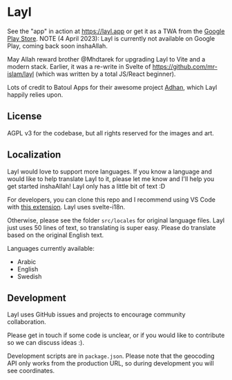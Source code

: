 # Layl

See the "app" in action at https://layl.app or get it as a TWA from the [Google Play Store](https://play.google.com/store/apps/details?id=com.navedislam.layl). NOTE (4 April 2023): Layl is currently not available on Google Play, coming back soon inshaAllah.

May Allah reward brother @Mhdtarek for upgrading Layl to Vite and a modern stack. Earlier, it was a re-write in Svelte of https://github.com/mr-islam/layl (which was written by a total JS/React beginner).

Lots of credit to Batoul Apps for their awesome project [Adhan](https://github.com/batoulapps/adhan-js), which Layl happily relies upon.

## License

AGPL v3 for the codebase, but all rights reserved for the images and art. 

## Localization

Layl would love to support more languages. If you know a language and would like to help translate Layl to it, please let me know and I'll help you get started inshaAllah! Layl only has a little bit of text :D

For developers, you can clone this repo and I recommend using VS Code with [this extension](https://github.com/antfu/i18n-ally). Layl uses svelte-i18n.

Otherwise, please see the folder `src/locales` for original language files. Layl just uses 50 lines of text, so translating is super easy. Please do translate based on the original English text.

Languages currently available:

- Arabic
- English
- Swedish


## Development

Layl uses GitHub issues and projects to encourage community collaboration. 
 
Please get in touch if some code is unclear, or if you would like to contribute so we can discuss ideas :).

Development scripts are in `package.json`. Please note that the geocoding API only works from the production URL, so during development you will see coordinates.